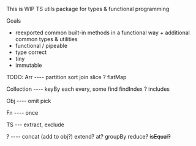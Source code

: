 This is WIP TS utils package for types & functional programming

Goals

- reexported common built-in methods in a functional way + additional common types & utilities
- functional / pipeable
- type correct
- tiny
- immutable

TODO:
Arr ----
partition
sort
join
slice ?
flatMap

Collection ----
keyBy
each
every, some
find
findIndex ?
includes

Obj ----
omit
pick

Fn ----
once

TS ---
extract, exclude

? ----
concat (add to obj?)
extend?
at?
groupBy
reduce?
~~isEqual?~~

